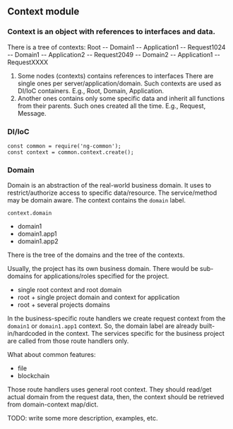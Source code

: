 ## Context module

### Context is an object with references to interfaces and data.

There is a tree of contexts:
  Root -- Domain1 -- Application1 -- Request1024
       -- Domain1 -- Application2 -- Request2049
       -- Domain2 -- Application1 -- RequestXXXX

1. Some nodes (contexts) contains references to interfaces
    There are single ones per server/application/domain.
    Such contexts are used as DI/IoC containers.
    E.g., Root, Domain, Application.
2. Another ones contains only some specific data
    and inherit all functions from their parents.
    Such ones created all the time.
    E.g., Request, Message.

### DI/IoC

```
const common = require('ng-common');
const context = common.context.create();
```

### Domain

Domain is an abstraction of the real-world business domain.
It uses to restrict/authorize access to specific data/resource.
The service/method may be domain aware.
The context contains the `domain` label.

```
context.domain
```

- domain1
- domain1.app1
- domain1.app2

There is the tree of the domains and the tree of the contexts.

Usually, the project has its own business domain.
There would be sub-domains for applications/roles specified for the project.

- single root context and root domain
- root + single project domain and context for application
- root + several projects domains

In the business-specific route handlers we create request context from the `domain1` or `domain1.app1` context.
So, the domain label are already built-in/hardcoded in the context.
The services specific for the business project are called from those route handlers only.

What about common features:
- file
- blockchain

Those route handlers uses general root context.
They should read/get actual domain from the request data,
then, the context should be retrieved from domain-context map/dict.


TODO: write some more description, examples, etc.